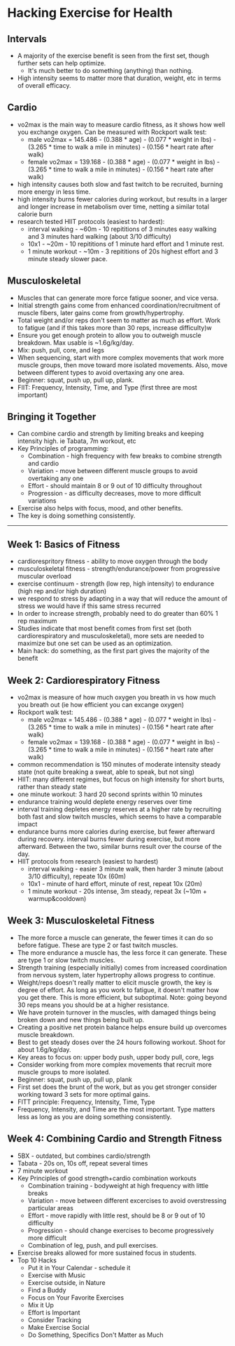 # Hacking Exercise for Health

## Intervals

* A majority of the exercise benefit is seen from the first set, though further sets can help optimize.
  * It's much better to do something (anything) than nothing.
* High intensity seems to matter more that duration, weight, etc in terms of overall efficacy.

## Cardio

* vo2max is the main way to measure cardio fitness, as it shows how well you exchange oxygen. Can be measured with Rockport walk test:
  * male vo2max = 145.486 - (0.388 * age) - (0.077 * weight in lbs) - (3.265 * time to walk a mile in minutes) - (0.156 * heart rate after walk)
  * female vo2max = 139.168 - (0.388 * age) - (0.077 * weight in lbs) - (3.265 * time to walk a mile in minutes) - (0.156 * heart rate after walk)
* high intensity causes both slow and fast twitch to be recruited, burning more energy in less time.
* high intensity burns fewer calories during workout, but results in a larger and longer increase in metabolism over time, netting a similar total calorie burn
* research tested HIIT protocols (easiest to hardest):
  * interval walking - ~60m - 10 repititions of 3 minutes easy walking and 3 minutes hard walking (about 3/10 difficulty)
  * 10x1 - ~20m - 10 repititions of 1 minute hard effort and 1 minute rest.
  * 1 minute workout - ~10m - 3 repititions of 20s highest effort and 3 minute steady slower pace.

## Musculoskeletal

* Muscles that can generate more force fatigue sooner, and vice versa.
* Initial strength gains come from enhanced coordination/recruitment of muscle fibers, later gains come from growth/hypertrophy.
* Total weight and/or reps don't seem to matter as much as effort. Work to fatigue (and if this takes more than 30 reps, increase difficulty)w
* Ensure you get enough protein to allow you to outweigh muscle breakdown. Max usable is ~1.6g/kg/day.
* Mix: push, pull, core, and legs
* When sequencing, start with more complex movements that work more muscle groups, then move toward more isolated movements. Also, move between different types to avoid overtaxing any one area.
* Beginner: squat, push up, pull up, plank.
* FIIT: Frequency, Intensity, Time, and Type (first three are most important)

## Bringing it Together

* Can combine cardio and strength by limiting breaks and keeping intensity high. ie Tabata, 7m workout, etc
* Key Principles of programming:
  * Combination - high frequency with few breaks to combine strength and cardio
  * Variation - move between different muscle groups to avoid overtaking any one
  * Effort - should maintain 8 or 9 out of 10 difficulty throughout
  * Progression - as difficulty decreases, move to more difficult variations
* Exercise also helps with focus, mood, and other benefits.
* The key is doing something consistently.

---

## Week 1: Basics of Fitness

* cardiorespritory fitness - ability to move oxygen through the body
* musculoskeletal fitness - strength/endurance/power from progressive muscular overload
* exercise continuum - strength (low rep, high intensity) to endurance (high rep and/or high duration)
* we respond to stress by adapting in a way that will reduce the amount of stress we would have if this same stress recurred
* In order to increase strength, probably need to do greater than 60% 1 rep maximum
* Studies indicate that most benefit comes from first set (both cardiorespiratory and musculoskeletal), more sets are needed to maximize but one set can be used as an optimization.
* Main hack: do something, as the first part gives the majority of the benefit

## Week 2: Cardiorespiratory Fitness

* vo2max is measure of how much oxygen you breath in vs how much you breath out (ie how efficient you can excange oxygen)
* Rockport walk test:
  * male vo2max = 145.486 - (0.388 * age) - (0.077 * weight in lbs) - (3.265 * time to walk a mile in minutes) - (0.156 * heart rate after walk)
  * female vo2max = 139.168 - (0.388 * age) - (0.077 * weight in lbs) - (3.265 * time to walk a mile in minutes) - (0.156 * heart rate after walk)
* common recommendation is 150 minutes of moderate intensity steady state (not quite breaking a sweat, able to speak, but not sing)
* HIIT: many different regimes, but focus on high intensity for short burts, rather than steady state
* one minute workout: 3 hard 20 second sprints within 10 minutes
* endurance training would deplete energy reserves over time
* interval training depletes energy reserves at a higher rate by recruiting both fast and slow twitch muscles, which seems to have a comparable impact
* endurance burns more calories during exercise, but fewer afterward during recovery. interval burns fewer during exercise, but more afterward. Between the two, similar burns result over the course of the day.
* HIIT protocols from research (easiest to hardest)
  * interval walking - easier 3 minute walk, then harder 3 minute (about 3/10 difficulty), repeate 10x (60m)
  * 10x1 - minute of hard effort, minute of rest, repeat 10x (20m)
  * 1 minute workout - 20s intense, 3m steady, repeat 3x (~10m + warmup&cooldown)

## Week 3: Musculoskeletal Fitness

* The more force a muscle can generate, the fewer times it can do so before fatigue. These are type 2 or fast twitch muscles.
* The more endurance a muscle has, the less force it can generate. These are type 1 or slow twitch muscles.
* Strength training (especially initially) comes from increased coordination from nervous system, later hypertrophy allows progress to continue.
* Weight/reps doesn't really matter to elicit muscle growth, the key is degree of effort. As long as you work to fatigue, it doesn't matter how you get there. This is more efficient, but suboptimal. Note: going beyond 30 reps means you should be at a higher resistance.
* We have protein turnover in the muscles, with damaged things being broken down and new things being built up.
* Creating a positive net protein balance helps ensure build up overcomes muscle breakdown.
* Best to get steady doses over the 24 hours following workout. Shoot for about 1.6g/kg/day.
* Key areas to focus on: upper body push, upper body pull, core, legs
* Consider working from more complex movements that recruit more muscle groups to more isolated.
* Beginner: squat, push up, pull up, plank
* First set does the brunt of the work, but as you get stronger consider working toward 3 sets for more optimal gains.
* FITT principle: Frequency, Intensity, Time, Type
* Frequency, Intensity, and Time are the most important. Type matters less as long as you are doing something consistently.

## Week 4: Combining Cardio and Strength Fitness

* 5BX - outdated, but combines cardio/strength
* Tabata - 20s on, 10s off, repeat several times
* 7 minute workout
* Key Principles of good strength+cardio combination workouts
  * Combination training - bodyweight at high frequency with little breaks
  * Variation - move between different excercises to avoid overstressing particular areas
  * Effort - move rapidly with little rest, should be 8 or 9 out of 10 difficulty
  * Progression - should change exercises to become progressively more difficult
  * Combination of leg, push, and pull exercises.
* Exercise breaks allowed for more sustained focus in students.
* Top 10 Hacks
  * Put it in Your Calendar - schedule it
  * Exercise with Music
  * Exercise outside, in Nature
  * Find a Buddy
  * Focus on Your Favorite Exercises
  * Mix it Up
  * Effort is Important
  * Consider Tracking
  * Make Exercise Social
  * Do Something, Specifics Don't Matter as Much

